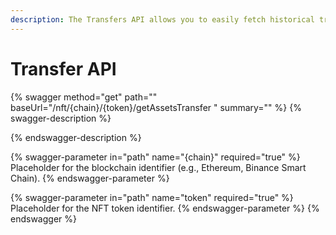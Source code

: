 ```yaml
---
description: The Transfers API allows you to easily fetch historical transactions
---
```


# Transfer API

{% swagger method="get" path="" baseUrl="/nft/{chain}/{token}/getAssetsTransfer  " summary="" %}
{% swagger-description %}

{% endswagger-description %}

{% swagger-parameter in="path" name="{chain}" required="true" %}
Placeholder for the blockchain identifier (e.g., Ethereum, Binance Smart Chain).
{% endswagger-parameter %}

{% swagger-parameter in="path" name="token" required="true" %}
Placeholder for the NFT token identifier.
{% endswagger-parameter %}
{% endswagger %}

